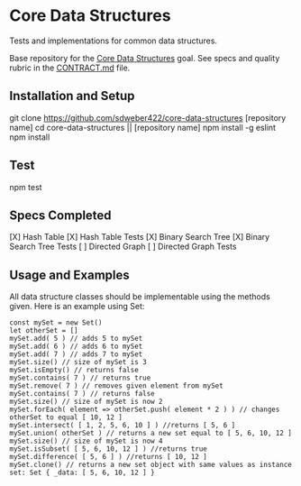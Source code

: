# Core Data Structures

Tests and implementations for common data structures.

Base repository for the [Core Data Structures](https://github.com/GuildCrafts/web-development-js/issues/128) goal. See specs and quality rubric in the [CONTRACT.md](./CONTRACT.md) file.

## Installation and Setup

git clone https://github.com/sdweber422/core-data-structures [repository name]
cd core-data-structures || [repository name]
npm install -g eslint
npm install

## Test

npm test

## Specs Completed
[X] Hash Table
[X] Hash Table Tests
[X] Binary Search Tree
[X] Binary Search Tree Tests
[ ] Directed Graph
[ ] Directed Graph Tests

## Usage and Examples

All data structure classes should be implementable using the methods given.
Here is an example using Set:

```
const mySet = new Set()
let otherSet = []
mySet.add( 5 ) // adds 5 to mySet
mySet.add( 6 ) // adds 6 to mySet
mySet.add( 7 ) // adds 7 to mySet
mySet.size() // size of mySet is 3
mySet.isEmpty() // returns false
mySet.contains( 7 ) // returns true
mySet.remove( 7 ) // removes given element from mySet
mySet.contains( 7 ) // returns false
mySet.size() // size of mySet is now 2
mySet.forEach( element => otherSet.push( element * 2 ) ) // changes otherSet to equal [ 10, 12 ]
mySet.intersect( [ 1, 2, 5, 6, 10 ] ) //returns [ 5, 6 ]
mySet.union( otherSet ) // returns a new set equal to [ 5, 6, 10, 12 ]
mySet.size() // size of mySet is now 4
mySet.isSubset( [ 5, 6, 10, 12 ] ) //returns true
mySet.difference( [ 5, 6 ] ) //returns [ 10, 12 ]
mySet.clone() // returns a new set object with same values as instance set: Set { _data: [ 5, 6, 10, 12 ] }
